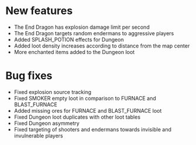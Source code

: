 # New features
* The End Dragon has explosion damage limit per second
* The End Dragon targets random endermans to aggressive players
* Added SPLASH_POTION effects for Dungeon
* Added loot density increases according to distance from the map center
* More enchanted items added to the Dungeon loot
# Bug fixes
* Fixed explosion source tracking
* Fixed SMOKER empty loot in comparison to FURNACE and BLAST_FURNACE
* Added missing ores for FURNACE and BLAST_FURNACE loot
* Fixed Dungeon loot duplicates with other loot tables
* Fixed Dungeon asymmetry
* Fixed targeting of shooters and endermans towards invisible and invulnerable players